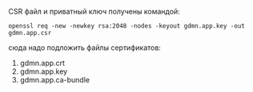 CSR файл и приватный ключ получены командой:
```
openssl req -new -newkey rsa:2048 -nodes -keyout gdmn.app.key -out gdmn.app.csr
```
сюда надо подложить файлы сертификатов:

1. gdmn.app.crt
1. gdmn.app.key
1. gdmn.app.ca-bundle

